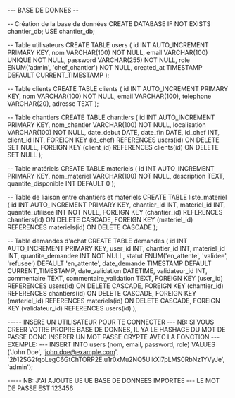 ---  BASE DE DONNES --

-- Création de la base de données
CREATE DATABASE IF NOT EXISTS chantier_db;
USE chantier_db;

-- Table utilisateurs
CREATE TABLE users (
    id INT AUTO_INCREMENT PRIMARY KEY,
    nom VARCHAR(100) NOT NULL,
    email VARCHAR(100) UNIQUE NOT NULL,
    password VARCHAR(255) NOT NULL,
    role ENUM('admin', 'chef_chantier') NOT NULL,
    created_at TIMESTAMP DEFAULT CURRENT_TIMESTAMP
);

-- Table clients
CREATE TABLE clients (
    id INT AUTO_INCREMENT PRIMARY KEY,
    nom VARCHAR(100) NOT NULL,
    email VARCHAR(100),
    telephone VARCHAR(20),
    adresse TEXT
);

-- Table chantiers
CREATE TABLE chantiers (
    id INT AUTO_INCREMENT PRIMARY KEY,
    nom_chantier VARCHAR(100) NOT NULL,
    localisation VARCHAR(100) NOT NULL,
    date_debut DATE,
    date_fin DATE,
    id_chef INT,
    client_id INT,
    FOREIGN KEY (id_chef) REFERENCES users(id) ON DELETE SET NULL,
    FOREIGN KEY (client_id) REFERENCES clients(id) ON DELETE SET NULL
);

-- Table matériels
CREATE TABLE materiels (
    id INT AUTO_INCREMENT PRIMARY KEY,
    nom_materiel VARCHAR(100) NOT NULL,
    description TEXT,
    quantite_disponible INT DEFAULT 0
);

-- Table de liaison entre chantiers et matériels
CREATE TABLE liste_materiel (
    id INT AUTO_INCREMENT PRIMARY KEY,
    chantier_id INT,
    materiel_id INT,
    quantite_utilisee INT NOT NULL,
    FOREIGN KEY (chantier_id) REFERENCES chantiers(id) ON DELETE CASCADE,
    FOREIGN KEY (materiel_id) REFERENCES materiels(id) ON DELETE CASCADE
);

-- Table demandes d'achat
CREATE TABLE demandes (
    id INT AUTO_INCREMENT PRIMARY KEY,
    user_id INT,
    chantier_id INT,
    materiel_id INT,
    quantite_demandee INT NOT NULL,
    statut ENUM('en_attente', 'validee', 'refusee') DEFAULT 'en_attente',
    date_demande TIMESTAMP DEFAULT CURRENT_TIMESTAMP,
    date_validation DATETIME,
    validateur_id INT,
    commentaire TEXT,
    commentaire_validation TEXT,
    FOREIGN KEY (user_id) REFERENCES users(id) ON DELETE CASCADE,
    FOREIGN KEY (chantier_id) REFERENCES chantiers(id) ON DELETE CASCADE,
    FOREIGN KEY (materiel_id) REFERENCES materiels(id) ON DELETE CASCADE,
    FOREIGN KEY (validateur_id) REFERENCES users(id)
);


----- INSERE UN UTILISATEUR POUR TE CONNECTER --- NB: SI VOUS CREER VOTRE PROPRE BASE DE DONNES, IL YA LE HASHAGE DU MOT DE PASSE DONC INSERER UN MOT PASSE CRYPTE AVEC LA FONCTION ---EXEMPLE: ---
INSERT INTO users (nom, email, password, role) 
VALUES ('John Doe', 'john.doe@example.com', '$2b$12$G2fqoLegC6GtChTORP2E.u1r0xMu2NQ5UIkXi7pLMS0RbNz1YVyJe', 'admin');

----- NB: J'AI AJOUTE UE UE BASE DE DONNEES IMPORTEE --- LE MOT DE PASSE EST 123456

  
